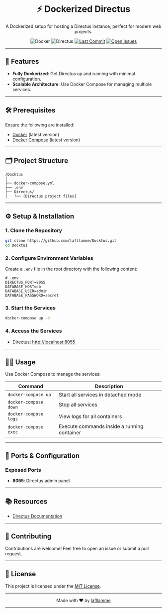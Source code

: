 <h1 align="center">⚡ Dockerized Directus</h1>

<p align="center">
  A Dockerized setup for hosting a Directus instance, perfect for modern web projects.
</p>

<p align="center">
  <img src="https://img.shields.io/badge/Docker-Enabled-blue" alt="Docker">
  <img src="https://img.shields.io/badge/Directus-v9.0.0-blueviolet" alt="Directus">
  <a href="https://github.com/lafllamme/Docktus/commits/main"><img src="https://img.shields.io/github/last-commit/lafllamme/Docktus" alt="Last Commit"></a>
  <a href="https://github.com/lafllamme/Docktus/issues"><img src="https://img.shields.io/github/issues/lafllamme/Docktus" alt="Open Issues"></a>
</p>

---

## 🚀 Features

- **Fully Dockerized**: Get Directus up and running with minimal configuration.
- **Scalable Architecture**: Use Docker Compose for managing multiple services.

---

## 🛠 Prerequisites

Ensure the following are installed:

- [Docker](https://www.docker.com/get-started) (latest version)
- [Docker Compose](https://docs.docker.com/compose/install/) (latest version)

---

## 🗂 Project Structure

```plaintext
/Docktus
│
├── docker-compose.yml
├── .env
├── Directus/
│   └── [Directus project files]
```

---

## ⚙️ Setup & Installation

### 1. Clone the Repository

```bash
git clone https://github.com/lafllamme/Docktus.git
cd Docktus
```

### 2. Configure Environment Variables

Create a `.env` file in the root directory with the following content:

```env
# .env
DIRECTUS_PORT=8055
DATABASE_HOST=db
DATABASE_USER=admin
DATABASE_PASSWORD=secret
```

### 3. Start the Services

```bash
docker-compose up -d
```

### 4. Access the Services

- Directus: [http://localhost:8055](http://localhost:8055)

---

## 🧑‍💻 Usage

Use Docker Compose to manage the services:

| Command                 | Description                                  |
|-------------------------|----------------------------------------------|
| `docker-compose up`     | Start all services in detached mode          |
| `docker-compose down`   | Stop all services                            |
| `docker-compose logs`   | View logs for all containers                 |
| `docker-compose exec`   | Execute commands inside a running container  |

---

## 🔧 Ports & Configuration

### Exposed Ports

- **8055**: Directus admin panel

---

## 📚 Resources

- [Directus Documentation](https://docs.directus.io/)

---

## 🤝 Contributing

Contributions are welcome! Feel free to open an issue or submit a pull request.

---

## 📄 License

This project is licensed under the [MIT License](https://opensource.org/licenses/MIT).

---

<p align="center">Made with ❤️ by <a href="https://github.com/lafllamme">lafllamme</a></p>

---
